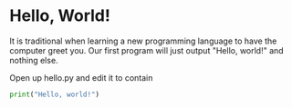 # Hello, World!

It is traditional when learning a new programming language to have the computer greet you. Our first program will just output "Hello, world!" and nothing else.

Open up hello.py and edit it to contain

```python
print("Hello, world!")
```

